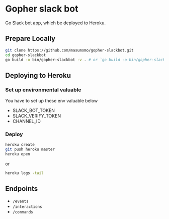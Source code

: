 
# Gopher slack bot

Go Slack bot app, which be deployed to Heroku.

## Prepare Locally

```sh
git clone https://github.com/masumomo/gopher-slackbot.git
cd gopher-slackbot
go build -o bin/gopher-slackbot -v . # or `go build -o bin/gopher-slackbot.exe -v .` in git bash
```

## Deploying to Heroku

### Set up environmental valuable

You have to set up these env valuable below
- SLACK_BOT_TOKEN
- SLACK_VERIFY_TOKEN
- CHANNEL_ID

### Deploy

```sh
heroku create
git push heroku master
heroku open
```
or

```sh
heroku logs -tail
```


## Endpoints

- `/events`
- `/interactions`
- `/commands`

